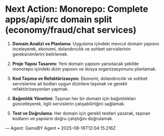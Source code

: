 # Next Action: Monorepo: Complete apps/api/src domain split (economy/fraud/chat services)

1. **Domain Analizi ve Planlama**: Uygulama içindeki mevcut domain yapısını inceleyerek, ekonomi, dolandırıcılık ve sohbet servislerinin gereksinimlerini belirlemek.

2. **Proje Yapısı Tasarımı**: Yeni domain yapısını yansıtacak şekilde monorepo içindeki dizin yapısını ve dosya organizasyonunu planlamak.

3. **Kod Taşıma ve Refaktörizasyon**: Ekonomi, dolandırıcılık ve sohbet servislerine ait kodları uygun dizinlere taşımak ve gerekli refaktörizasyonları yapmak.

4. **Bağımlılık Yönetimi**: Taşınan her bir domain için bağımlılıkları güncelleyerek, ilgili servislerin çalışabilirliğini sağlamak.

5. **Test ve Doğrulama**: Her domain için gerekli testleri yazarak, taşınan kodların ve yapıların doğru çalıştığını doğrulamak.

— Agent: GameBY Agent • 2025-08-16T12:04:15.216Z
